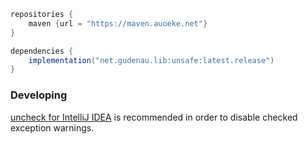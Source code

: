 ```groovy
repositories {
    maven {url = "https://maven.auoeke.net"}
}

dependencies {
    implementation("net.gudenau.lib:unsafe:latest.release")
}
```

### Developing
[uncheck for IntelliJ IDEA](https://github.com/auoeke/uncheck#using-the-intellij-plugin) is recommended in order to disable checked exception warnings.

